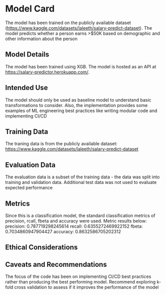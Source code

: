 # Model Card
The model has been trained on the publicly available dataset (https://www.kaggle.com/datasets/laleeth/salary-predict-dataset).  The model predicts whether a person earns >$50K based on demographic and other information about the person

## Model Details
The model has been trained using XGB.  The model is hosted as an API at https://salary-predictor.herokuapp.com/.   

## Intended Use
The model should only be used as baseline model to understand basic transformations to consider.  Also, the implementation provides some examples of ML engineering best practices like writing modular code and implementing CI/CD

## Training Data
The traning data is from the publicly available dataset: https://www.kaggle.com/datasets/laleeth/salary-predict-dataset

## Evaluation Data
The evaluation data is a subset of the training data - the data was split into training and validation data.  Additional test data was not used to evaluate expected performance

## Metrics
Since this is a classification model,  the standard classification metrics of precision, rcall, fbeta and accuracy were used.  Metric results below:
precision: 0.787719298245614
recall: 0.6355272469922152
fbeta: 0.7034860947904427
accuracy: 0.8632586705202312

## Ethical Considerations


## Caveats and Recommendations
The focus of the code has been on implementing CI/CD best practices rather than producing the best performing model.   Recommend exploring k-fold cross validation to assess if it improves the performance of the model